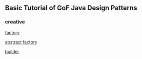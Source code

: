 ## Basic Tutorial of GoF Java Design Patterns


### creative

[factory](./factory.md)

[abstract factory](./abstract_factory.md)

[builder](./builder.md)


